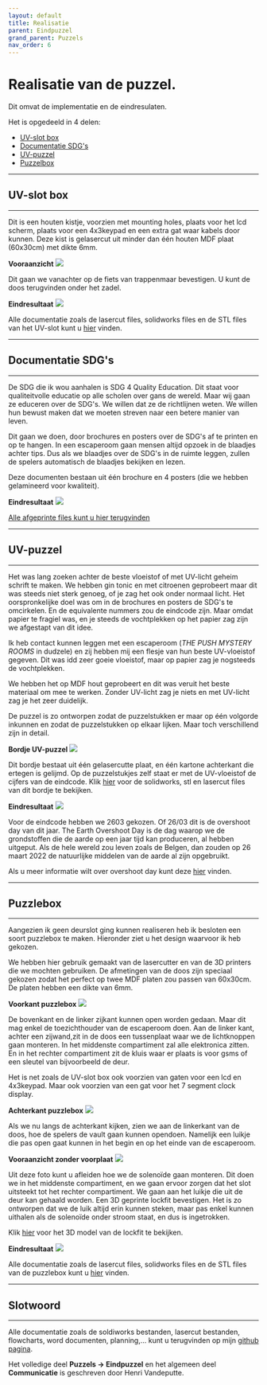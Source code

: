 ```yaml
---
layout: default
title: Realisatie
parent: Eindpuzzel
grand_parent: Puzzels
nav_order: 6
---
```


# Realisatie van de puzzel.

Dit omvat de implementatie en de eindresulaten.

Het is opgedeeld in 4 delen:
* [UV-slot box](https://plan-it-b.github.io/ba3-docs/docs/Eindpuzzel/Realisatie/Realisatie.html#uv-slot-box)
* [Documentatie SDG's](https://plan-it-b.github.io/ba3-docs/docs/Eindpuzzel/Realisatie/Realisatie.html#documentatie-sdgs)
* [UV-puzzel](https://plan-it-b.github.io/ba3-docs/docs/Eindpuzzel/Realisatie/Realisatie.html#uv-puzzel)
* [Puzzelbox](https://plan-it-b.github.io/ba3-docs/docs/Eindpuzzel/Realisatie/Realisatie.html#puzzlebox)

---
## UV-slot box
---
Dit is een houten kistje, voorzien met mounting holes, plaats voor het lcd scherm, plaats voor een 4x3keypad en een extra gat waar kabels door kunnen. Deze kist is gelasercut uit minder dan één houten MDF plaat (60x30cm) met dikte 6mm.

**Vooraanzicht**
![](UV_slot_box.png) 

Dit gaan we vanachter op de fiets van trappenmaar bevestigen. U kunt de doos terugvinden onder het zadel.

**Eindresultaat**
![](Uv-slot-implementatie.jpg) 

Alle documentatie zoals de lasercut files, solidworks files en de STL files van het UV-slot kunt u [hier](https://github.com/PLAN-IT-B/BachelorProefCommunicatieEnEinde/tree/main/Documentatie%20UV-slot/UV-slot%20Box) vinden.



---
## Documentatie SDG's
---

De SDG die ik wou aanhalen is SDG 4 Quality Education. Dit staat voor qualiteitvolle educatie op alle scholen over gans de wereld. Maar wij gaan ze educeren over de SDG's. We willen dat ze de richtlijnen weten. We willen hun bewust maken dat we moeten streven naar een betere manier van leven.

Dit gaan we doen, door brochures en posters over de SDG's af te printen en op te hangen. In een escaperoom gaan mensen altijd opzoek in de blaadjes achter tips. Dus als we blaadjes over de SDG's in de ruimte leggen, zullen de spelers automatisch de blaadjes bekijken en lezen. 

Deze documenten bestaan uit één brochure en 4 posters (die we hebben gelamineerd voor kwaliteit).

**Eindresultaat**
![](Documentatie-implementatie.jpg)

[Alle afgeprinte files kunt u hier terugvinden](https://github.com/PLAN-IT-B/BachelorProefCommunicatieEnEinde/tree/main/Documentatie%20eindpuzzel/Te%20printen%20documenten)

---
## UV-puzzel
---

Het was lang zoeken achter de beste vloeistof of met UV-licht geheim schrift te maken. We hebben gin tonic en met citroenen geprobeert maar dit was steeds niet sterk genoeg, of je zag het ook onder normaal licht. Het oorspronkelijke doel was om in de brochures en posters de SDG's te omcirkelen. En de equivalente nummers zou de eindcode zijn. Maar omdat papier te fragiel was, en je steeds de vochtplekken op het papier zag zijn we afgestapt van dit idee. 

Ik heb contact kunnen leggen met een escaperoom (*THE PUSH MYSTERY ROOMS* in dudzele) en zij hebben mij een flesje van hun beste UV-vloeistof gegeven. Dit was idd zeer goeie vloeistof, maar op papier zag je nogsteeds de vochtplekken.

We hebben het op MDF hout geprobeert en dit was veruit het beste materiaal om mee te werken. Zonder UV-licht zag je niets en met UV-licht zag je het zeer duidelijk. 

De puzzel is zo ontworpen zodat de puzzelstukken er maar op één volgorde inkunnen en zodat de puzzelstukken op elkaar lijken. Maar toch verschillend zijn in detail.

**Bordje UV-puzzel**
![](UV-puzzel.png)

Dit bordje bestaat uit één gelasercutte plaat, en één kartone achterkant die ertegen is gelijmd. Op de puzzelstukjes zelf staat er met de UV-vloeistof de cijfers van de eindcode. Klik [hier](https://github.com/PLAN-IT-B/BachelorProefCommunicatieEnEinde/tree/main/Documentatie%20eindpuzzel/UV-puzzel) voor de solidworks, stl en lasercut files van dit bordje te bekijken.

**Eindresultaat**
![](Uv-puzzel-implementatie.jpg)

Voor de eindcode hebben we 2603 gekozen. Of 26/03 dit is de overshoot day van dit jaar. The Earth Overshoot Day is de dag waarop we de grondstoffen die de aarde op een jaar tijd kan produceren, al hebben uitgeput. Als de hele wereld zou leven zoals de Belgen, dan zouden op 26 maart 2022 de natuurlijke middelen van de aarde al zijn opgebruikt. 

Als u meer informatie wilt over overshoot day kunt deze [hier](https://wwf.be/nl/rapporten/overshoot-dag-belgie#:~:text=Earth%20Overshoot%20Day%20is%20de,komt%20hij%20zelfs%20nóg%20vroeger.) vinden.

---
## Puzzlebox
---

Aangezien ik geen deurslot ging kunnen realiseren heb ik besloten een soort puzzlebox te maken. Hieronder ziet u het design waarvoor ik heb gekozen.

We hebben hier gebruik gemaakt van de lasercutter en van de 3D printers die we mochten gebruiken.
De afmetingen van de doos zijn speciaal gekozen zodat het perfect op twee MDF platen zou passen van 60x30cm.
De platen hebben een dikte van 6mm.

**Voorkant puzzlebox**
![](puzzlebox.png) 

De bovenkant en de linker zijkant kunnen open worden gedaan. Maar dit mag enkel de toezichthouder van de escaperoom doen. Aan de linker kant, achter een zijwand,zit in de doos een tussenplaat waar we de lichtknoppen gaan monteren. In het middenste compartiment zal alle elektronica zitten. En in het rechter compartiment zit de kluis waar er plaats is voor gsms of een sleutel van bijvoorbeeld de deur.

Het is net zoals de UV-slot box ook voorzien van gaten voor een lcd en 4x3keypad. Maar ook voorzien van een gat voor het 7 segment clock display.

**Achterkant puzzlebox**
![](Puzzelbox_achterkant.png) 

Als we nu langs de achterkant kijken, zien we aan de linkerkant van de doos, hoe de spelers de vault gaan kunnen opendoen. Namelijk een luikje die pas open gaat kunnen in het begin en op het einde van de escaperoom.

**Vooraanzicht zonder voorplaat**
![](puzzlebox_focusslot.png) 

Uit deze foto kunt u afleiden hoe we de solenoïde gaan monteren. Dit doen we in het middenste compartiment, en we gaan ervoor zorgen dat het slot uitsteekt tot het rechter compartiment. We gaan aan het luikje die uit de deur kan gehaald worden. Een 3D geprinte lockfit bevestigen. Het is zo ontworpen dat we de luik altijd erin kunnen steken, maar pas enkel kunnen uithalen als de solenoïde onder stroom staat, en dus is ingetrokken.

Klik [hier](https://github.com/PLAN-IT-B/BachelorProefCommunicatieEnEinde/blob/main/Documentatie%20eindpuzzel/PuzzleBox2/STL%20files%20Puzzlebox/LockFit.STL) voor het 3D model van de lockfit te bekijken.

**Eindresultaat**
![](Puzzlebox-implementatie.jpg)

Alle documentatie zoals de lasercut files, solidworks files en de STL files van de puzzlebox kunt u [hier](https://github.com/PLAN-IT-B/BachelorProefCommunicatieEnEinde/tree/main/Documentatie%20eindpuzzel/PuzzleBox2) vinden.






---

## Slotwoord

---

Alle documentatie zoals de soldiworks bestanden, lasercut bestanden, flowcharts, word documenten, planning,... kunt u terugvinden op mijn [github pagina](https://github.com/PLAN-IT-B/BachelorProefCommunicatieEnEinde).

Het volledige deel **Puzzels -> Eindpuzzel** en het algemeen deel **Communicatie** is geschreven door Henri Vandeputte.
